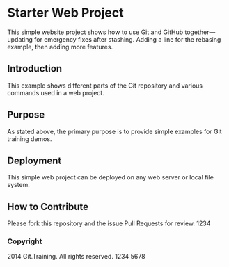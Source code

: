 # Starter Web Project

This simple website project shows how to use Git and GitHub together—updating for emergency fixes after stashing. Adding a line for the rebasing example, then adding more features.

## Introduction

This example shows different parts of the Git repository and various commands used in a web project.

## Purpose

As stated above, the primary purpose is to provide simple examples for Git training demos.

## Deployment

This simple web project can be deployed on any web server or local file system.

## How to Contribute

Please fork this repository and the issue Pull Requests for review.
1234

### Copyright 

2014 Git.Training. All rights reserved. 1234 5678